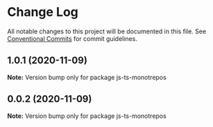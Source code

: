 # Change Log

All notable changes to this project will be documented in this file.
See [Conventional Commits](https://conventionalcommits.org) for commit guidelines.

## 1.0.1 (2020-11-09)

**Note:** Version bump only for package js-ts-monotrepos





## 0.0.2 (2020-11-09)

**Note:** Version bump only for package js-ts-monotrepos
